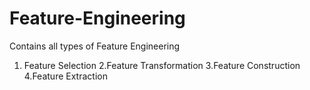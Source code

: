 # Feature-Engineering
Contains all types of Feature Engineering
1. Feature Selection
2.Feature Transformation
3.Feature Construction
4.Feature Extraction
